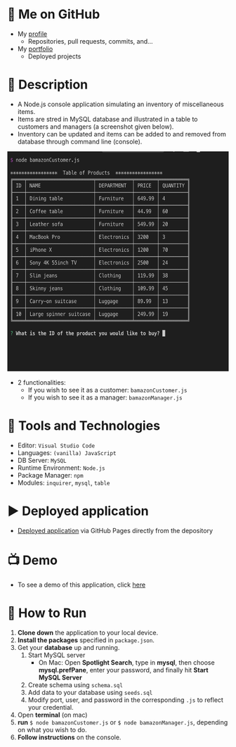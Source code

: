# :link: Me on GitHub
* My [profile](https://github.com/ArsalanAtGH)
  * Repositories, pull requests, commits, and...
* My [portfolio](https://arsalanatgh.github.io)
  * Deployed projects

# :page_with_curl: Description
* A Node.js console application simulating an inventory of miscellaneous items.
* Items are stred in MySQL database and illustrated in a table to customers and managers (a screenshot given below).
* Inventory can be updated and items can be added to and removed from database through command line (console).

<img src="Docs/Images/inventory_table.png" width="600" height="500">

* 2 functionalities:
  * If you wish to see it as a customer: `bamazonCustomer.js`
  * If you wish to see it as a manager: `bamazonManager.js`

# :nut_and_bolt: Tools and Technologies
* Editor: `Visual Studio Code`
* Languages: `(vanilla) JavaScript`
* DB Server: `MySQL`
* Runtime Environment: `Node.js`
* Package Manager: `npm`
* Modules: `inquirer`, `mysql`, `table`

# :arrow_forward: Deployed application
* [Deployed application]() via GitHub Pages directly from the depository


# :tv: Demo
* To see a demo of this application, click [here](https://youtu.be/jGRjsO4kqg4) 

# :wrench: How to Run
1. **Clone down** the application to your local device.
2. **Install the packages** specified in `package.json`.
3. Get your **database** up and running.
   1. Start MySQL server
      * On Mac: Open **Spotlight Search**, type in **mysql**, then choose **mysql.prefPane**,
       enter your password, and finally hit **Start MySQL Server**
   2. Create schema using `schema.sql`
   3. Add data to your database using `seeds.sql`
   4. Modify port, user, and password in the corresponding `.js` to reflect your credential.
4. Open **terminal** (on mac)
5. **run** `$ node bamazonCustomer.js` or `$ node bamazonManager.js`, depending on what you wish to do.
6. **Follow instructions** on the console.
